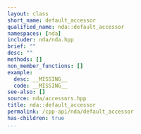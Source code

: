 ```yaml
---
layout: class
short_name: default_accessor
qualified_name: nda::default_accessor
namespaces: [nda]
includer: nda/nda.hpp
brief: ""
desc: ""
methods: []
non_member_functions: []
example:
  desc: __MISSING__
  code: __MISSING__
see-also: []
source: nda/accessors.hpp
title: nda::default_accessor
permalink: /cpp-api/nda/default_accessor
has-children: true
...
```


